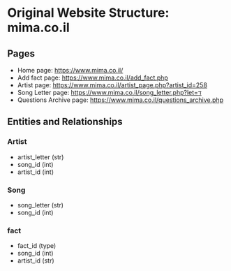# Original Website Structure: mima.co.il

## Pages
* Home page: https://www.mima.co.il/
* Add fact page: https://www.mima.co.il/add_fact.php
* Artist page: https://www.mima.co.il/artist_page.php?artist_id=258
* Song Letter page: https://www.mima.co.il/song_letter.php?let=ד
* Questions Archive page: https://www.mima.co.il/questions_archive.php

## Entities and Relationships

### Artist
* artist_letter (str)
* song_id (int)
* artist_id (int)


### Song
* song_letter (str)
* song_id (int)


### fact
* fact_id (type)
* song_id (int)
* artist_id (str)
